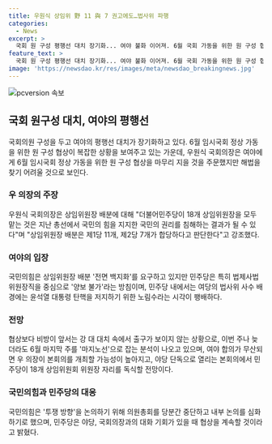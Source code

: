 ```yaml
---
title: 우원식 상임위 野 11 與 7 권고에도…법사위 파행
categories:
  - News
excerpt: >
  국회 원 구성 평행선 대치 장기화... 여야 불화 이어져. 6월 국회 가동을 위한 원 구성 협상 주문에도 갈등은 계속되고, 본회의 개최가 불발됐다. 국민의힘은 상임위원장 배분 '전면 백지화'를 요구하고, 민주당은 '양보 불가' 입장을 고수하며 대치가 이어지고 있다. 이에 따라 각 정당은 투쟁 방향을 논의하고 있으며, 국회의장은 여당의 책임 있는 자세를 강조하며 압박하고 있다. 이번 주나 늦더라도 6월 마지막 주에 합의에 도달하지 못할 경우, 본회의 개최를 통해 갈등이 해결될 가능성을 보이고 있다.
feature_text: >
  국회 원 구성 평행선 대치 장기화... 여야 불화 이어져. 6월 국회 가동을 위한 원 구성 협상 주문에도 갈등은 계속되고, 본회의 개최가 불발됐다. 국민의힘은 상임위원장 배분 '전면 백지화'를 요구하고, 민주당은 '양보 불가' 입장을 고수하며 대치가 이어지고 있다. 이에 따라 각 정당은 투쟁 방향을 논의하고 있으며, 국회의장은 여당의 책임 있는 자세를 강조하며 압박하고 있다. 이번 주나 늦더라도 6월 마지막 주에 합의에 도달하지 못할 경우, 본회의 개최를 통해 갈등이 해결될 가능성을 보이고 있다.
image: 'https://newsdao.kr/res/images/meta/newsdao_breakingnews.jpg'
---
```


<p><img src="https://newsdao.kr/res/images/meta/newsdao_breakingnews.jpg" alt="pcversion 속보" /></p>

<h2 data-ke-size="size26">국회 원구성 대치, 여야의 평행선</h2>

<p data-ke-size="size16">국회의원 구성을 두고 여야의 평행선 대치가 장기화하고 있다. 6월 임시국회 정상 가동을 위한 원 구성 협상이 복잡한 상황을 보여주고 있는 가운데, 우원식 국회의장은 여야에게 6월 임시국회 정상 가동을 위한 원 구성 협상을 마무리 지을 것을 주문했지만 해법을 찾기 어려울 것으로 보인다.</p>

<h3>우 의장의 주장</h3>

<p data-ke-size="size16">우원식 국회의장은 상임위원장 배분에 대해 "더불어민주당이 18개 상임위원장을 모두 맡는 것은 지난 총선에서 국민의 힘을 지지한 국민의 권리를 침해하는 결과가 될 수 있다"며 "상임위원장 배분은 제1당 11개, 제2당 7개가 합당하다고 판단한다"고 강조했다.</p>

<h3>여야의 입장</h3>

<p data-ke-size="size16">국민의힘은 상임위원장 배분 '전면 백지화'를 요구하고 있지만 민주당은 특히 법제사법위원장직을 중심으로 '양보 불가'라는 방침이며, 민주당 내에서는 여당의 법사위 사수 배경에는 윤석열 대통령 탄핵을 저지하기 위한 노림수라는 시각이 팽배하다.</p>

<h3>전망</h3>

<p data-ke-size="size16">협상보다 비방이 앞서는 강 대 대치 속에서 출구가 보이지 않는 상황으로, 이번 주나 늦더라도 6월 마지막 주를 '마지노선'으로 잡는 분석이 나오고 있으며, 여야 합의가 무산되면 우 의장이 본회의를 개최할 가능성이 높아지고, 야당 단독으로 열리는 본회의에서 민주당이 18개 상임위원회 위원장 자리를 독식할 전망이다.</p>

<h3>국민의힘과 민주당의 대응</h3>

<p data-ke-size="size16">국민의힘은 '투쟁 방향'을 논의하기 위해 의원총회를 당분간 중단하고 내부 논의를 심화하기로 했으며, 민주당은 야당, 국회의장과의 대화 기회가 있을 때 협상을 계속할 것이라고 밝혔다.</p>

